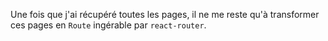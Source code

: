 Une fois que j'ai récupéré toutes les pages, il ne me reste qu'à transformer ces pages en `Route` ingérable par `react-router`.
